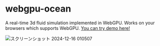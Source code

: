# webgpu-ocean
A real-time 3d fluid simulation implemented in WebGPU. Works on your browsers which supports WebGPU. [You can try demo here!](https://webgpu-3d-water.netlify.app/)

![スクリーンショット 2024-12-16 010507](https://github.com/user-attachments/assets/86cbbf19-5066-44d8-899c-431923cf2c99)



